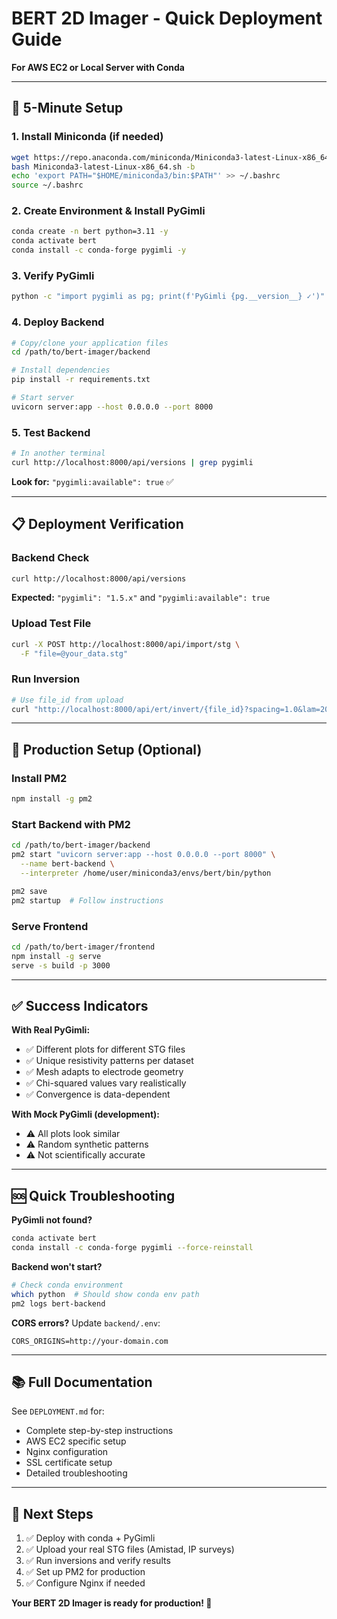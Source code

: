 # BERT 2D Imager - Quick Deployment Guide

**For AWS EC2 or Local Server with Conda**

---

## 🚀 5-Minute Setup

### 1. Install Miniconda (if needed)
```bash
wget https://repo.anaconda.com/miniconda/Miniconda3-latest-Linux-x86_64.sh
bash Miniconda3-latest-Linux-x86_64.sh -b
echo 'export PATH="$HOME/miniconda3/bin:$PATH"' >> ~/.bashrc
source ~/.bashrc
```

### 2. Create Environment & Install PyGimli
```bash
conda create -n bert python=3.11 -y
conda activate bert
conda install -c conda-forge pygimli -y
```

### 3. Verify PyGimli
```bash
python -c "import pygimli as pg; print(f'PyGimli {pg.__version__} ✓')"
```

### 4. Deploy Backend
```bash
# Copy/clone your application files
cd /path/to/bert-imager/backend

# Install dependencies
pip install -r requirements.txt

# Start server
uvicorn server:app --host 0.0.0.0 --port 8000
```

### 5. Test Backend
```bash
# In another terminal
curl http://localhost:8000/api/versions | grep pygimli
```

**Look for:** `"pygimli:available": true` ✅

---

## 📋 Deployment Verification

### Backend Check
```bash
curl http://localhost:8000/api/versions
```
**Expected:** `"pygimli": "1.5.x"` and `"pygimli:available": true`

### Upload Test File
```bash
curl -X POST http://localhost:8000/api/import/stg \
  -F "file=@your_data.stg"
```

### Run Inversion
```bash
# Use file_id from upload
curl "http://localhost:8000/api/ert/invert/{file_id}?spacing=1.0&lam=20"
```

---

## 🔧 Production Setup (Optional)

### Install PM2
```bash
npm install -g pm2
```

### Start Backend with PM2
```bash
cd /path/to/bert-imager/backend
pm2 start "uvicorn server:app --host 0.0.0.0 --port 8000" \
  --name bert-backend \
  --interpreter /home/user/miniconda3/envs/bert/bin/python

pm2 save
pm2 startup  # Follow instructions
```

### Serve Frontend
```bash
cd /path/to/bert-imager/frontend
npm install -g serve
serve -s build -p 3000
```

---

## ✅ Success Indicators

**With Real PyGimli:**
- ✅ Different plots for different STG files
- ✅ Unique resistivity patterns per dataset
- ✅ Mesh adapts to electrode geometry
- ✅ Chi-squared values vary realistically
- ✅ Convergence is data-dependent

**With Mock PyGimli (development):**
- ⚠️ All plots look similar
- ⚠️ Random synthetic patterns
- ⚠️ Not scientifically accurate

---

## 🆘 Quick Troubleshooting

**PyGimli not found?**
```bash
conda activate bert
conda install -c conda-forge pygimli --force-reinstall
```

**Backend won't start?**
```bash
# Check conda environment
which python  # Should show conda env path
pm2 logs bert-backend
```

**CORS errors?**
Update `backend/.env`:
```
CORS_ORIGINS=http://your-domain.com
```

---

## 📚 Full Documentation

See `DEPLOYMENT.md` for:
- Complete step-by-step instructions
- AWS EC2 specific setup
- Nginx configuration
- SSL certificate setup
- Detailed troubleshooting

---

## 🎯 Next Steps

1. ✅ Deploy with conda + PyGimli
2. ✅ Upload your real STG files (Amistad, IP surveys)
3. ✅ Run inversions and verify results
4. ✅ Set up PM2 for production
5. ✅ Configure Nginx if needed

**Your BERT 2D Imager is ready for production! 🚀**
